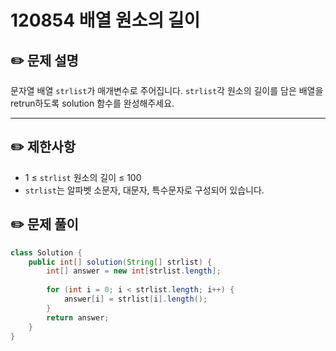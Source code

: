 # 120854 배열 원소의 길이

## ✏️ **문제 설명**

문자열 배열 `strlist`가 매개변수로 주어집니다. `strlist`각 원소의 길이를 담은 배열을 retrun하도록 solution 함수를 완성해주세요.

---

## ✏️ 제한사항

- 1 ≤ `strlist` 원소의 길이 ≤ 100
- `strlist`는 알파벳 소문자, 대문자, 특수문자로 구성되어 있습니다.

## ✏️ 문제 풀이

```java
class Solution {
    public int[] solution(String[] strlist) {
        int[] answer = new int[strlist.length];
        
        for (int i = 0; i < strlist.length; i++) {
            answer[i] = strlist[i].length();
        }
        return answer;
    }
}
```